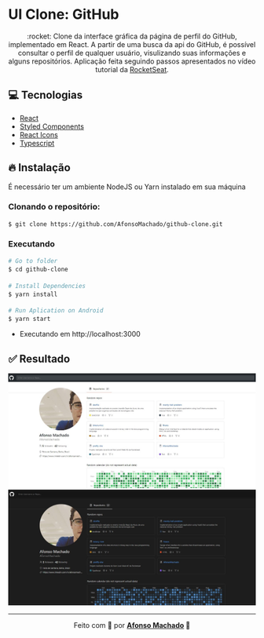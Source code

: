 # UI Clone: GitHub

<p align="center">:rocket: Clone da interface gráfica da página de perfil do GitHub, implementado em React.
  A partir de uma busca da api do GitHub, é possível consultar o perfil de qualquer usuário, visulizando suas informações e alguns repositórios.
 Aplicação feita seguindo passos apresentados no vídeo tutorial da <a href="https://www.youtube.com/watch?v=iLEbGQXsg3k">RocketSeat</a>.
</p>

## :computer: Tecnologias
<ul>
  <li><a href="https://pt-br.reactjs.org/">React</a></li>
  <li><a href="https://styled-components.com/">Styled Components</a></li>
  <li><a href="https://react-icons.github.io/react-icons/">React Icons</a></li>
  <li><a href="https://www.typescriptlang.org/">Typescript</a></li>
</ul>

## :fire: Instalação

É necessário ter um ambiente NodeJS ou Yarn instalado em sua máquina

### Clonando o repositório:

```
$ git clone https://github.com/AfonsoMachado/github-clone.git
```

### Executando

```bash
# Go to folder
$ cd github-clone

# Install Dependencies
$ yarn install

# Run Aplication on Android
$ yarn start
```
- Executando em http://localhost:3000

## :white_check_mark: Resultado

![](https://github.com/AfonsoMachado/github-clone/blob/master/.github/result.jpg)
![](https://github.com/AfonsoMachado/github-clone/blob/master/.github/result2.jpg)

---

<p align="center">Feito com 💜 por <strong><a href="https://www.linkedin.com/in/AfonsoMachado/">Afonso Machado</a> 🥰 </strong> </p>
